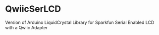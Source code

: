 # QwiicSerLCD
Version of Arduino LiquidCrystal Library for Sparkfun Serial Enabled LCD with a Qwiic Adapter 
